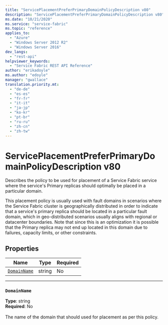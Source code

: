 ```yaml
---
title: "ServicePlacementPreferPrimaryDomainPolicyDescription v80"
description: "ServicePlacementPreferPrimaryDomainPolicyDescription v80"
ms.date: "10/21/2020"
ms.service: "service-fabric"
ms.topic: "reference"
applies_to: 
  - "Azure"
  - "Windows Server 2012 R2"
  - "Windows Server 2016"
dev_langs: 
  - "rest-api"
helpviewer_keywords: 
  - "Service Fabric REST API Reference"
author: "erikadoyle"
ms.author: "edoyle"
manager: "gwallace"
translation.priority.mt: 
  - "de-de"
  - "es-es"
  - "fr-fr"
  - "it-it"
  - "ja-jp"
  - "ko-kr"
  - "pt-br"
  - "ru-ru"
  - "zh-cn"
  - "zh-tw"
---
```

# ServicePlacementPreferPrimaryDomainPolicyDescription v80

Describes the policy to be used for placement of a Service Fabric service where the service's Primary replicas should optimally be placed in a particular domain.

This placement policy is usually used with fault domains in scenarios where the Service Fabric cluster is geographically distributed in order to indicate that a service's primary replica should be located in a particular fault domain, which in geo-distributed scenarios usually aligns with regional or datacenter boundaries. Note that since this is an optimization it is possible that the Primary replica may not end up located in this domain due to failures, capacity limits, or other constraints.


## Properties
| Name | Type | Required |
| --- | --- | --- |
| [`DomainName`](#domainname) | string | No |

____
### `DomainName`
__Type__: string <br/>
__Required__: No<br/>
<br/>
The name of the domain that should used for placement as per this policy.
